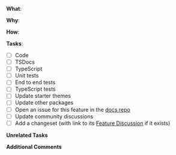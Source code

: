 <!--
Thanks for your pull request 😊. Note that not following the template might
result in your issue being closed.
-->

<!--
Please make sure you're familiar with and follow the instructions in the
contributing guidelines found in the
https://docs.frontity.org/contributing/code-contributions.
-->

<!--
If you're new to contributing to open source projects, you might find this free
video course helpful: http://kcd.im/pull-request
-->

<!--
Please fill out the information below to expedite the review and (hopefully)
merge of your pull request!
-->

**What**:

<!-- What changes are being made? (What feature/bug is being fixed here?) -->

**Why**:

<!-- Why are these changes necessary? -->

**How**:

<!-- How were these changes implemented? -->

**Tasks**:

<!-- Have you done all of these things?  -->

<!-- To check an item, place an "x" in the box like so: "- [x] Unit tests" -->

<!-- Move any unrelated task to the Unrelated tasks section below. -->

- [ ] Code
- [ ] TSDocs
- [ ] TypeScript
- [ ] Unit tests
- [ ] End to end tests
- [ ] TypeScript tests
- [ ] Update starter themes
- [ ] Update other packages
- [ ] Open an issue for this feature in the [docs repo](https://github.com/frontity/docs/wiki/Code-Releases)
- [ ] Update community discussions
- [ ] Add a changeset (with link to its [Feature Discussion](https://community.frontity.org/c/33) if it exists)

<!-- Changesets are necessary if your changes should release any packages.
Run `npx changeset` to create a changeset.
More info at https://docs.frontity.org/contributing/code-contribution-guide#what-is-a-changeset -->

**Unrelated Tasks**

<!-- ignore-task-list-start -->

<!-- ignore-task-list-end -->

**Additional Comments**

<!-- Feel free to add any additional comments. -->
